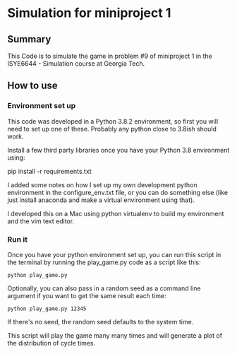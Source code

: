 # Simulation for miniproject 1 

## Summary
This Code is to simulate the game in problem #9 of miniproject 1
in the ISYE6644 - Simulation course at Georgia Tech.

## How to use

### Environment set up
This code was developed in a Python 3.8.2 environment, so first you will
need to set up one of these. Probably any python close to 3.8ish should work.

Install a few third party libraries once you have your Python 3.8 environment 
using:

pip install -r requirements.txt

I added some notes on how I set up my own development python environment in 
the configure_env.txt file, or you can do something else (like just install 
anaconda and make a virtual environment using that).  

I developed this on a Mac using python virtualenv to build my environment
and the vim text editor.

### Run it
Once you have your python environment set up, you can run this script in 
the terminal by running the play_game.py code as a script like this:

`python play_game.py`

Optionally, you can also pass in a random seed as a command line argument
if you want to get the same result each time:

`python play_game.py 12345`

If there's no seed, the random seed defaults to the system time.

This script will play the game many many times and will generate a plot
of the distribution of cycle times.
